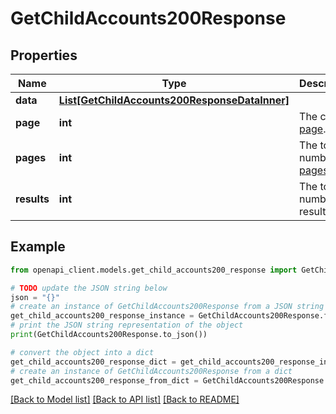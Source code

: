 # GetChildAccounts200Response


## Properties

Name | Type | Description | Notes
------------ | ------------- | ------------- | -------------
**data** | [**List[GetChildAccounts200ResponseDataInner]**](GetChildAccounts200ResponseDataInner.md) |  | [optional] 
**page** | **int** | The current [page](https://techdocs.akamai.com/linode-api/reference/pagination). | [optional] [readonly] 
**pages** | **int** | The total number of [pages](https://techdocs.akamai.com/linode-api/reference/pagination). | [optional] [readonly] 
**results** | **int** | The total number of results. | [optional] [readonly] 

## Example

```python
from openapi_client.models.get_child_accounts200_response import GetChildAccounts200Response

# TODO update the JSON string below
json = "{}"
# create an instance of GetChildAccounts200Response from a JSON string
get_child_accounts200_response_instance = GetChildAccounts200Response.from_json(json)
# print the JSON string representation of the object
print(GetChildAccounts200Response.to_json())

# convert the object into a dict
get_child_accounts200_response_dict = get_child_accounts200_response_instance.to_dict()
# create an instance of GetChildAccounts200Response from a dict
get_child_accounts200_response_from_dict = GetChildAccounts200Response.from_dict(get_child_accounts200_response_dict)
```
[[Back to Model list]](../README.md#documentation-for-models) [[Back to API list]](../README.md#documentation-for-api-endpoints) [[Back to README]](../README.md)


